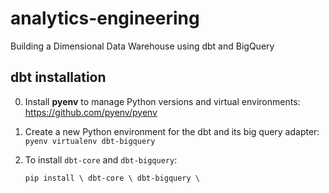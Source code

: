 # analytics-engineering
Building a Dimensional Data Warehouse using dbt and BigQuery


## dbt installation

0. Install __pyenv__ to manage Python versions and virtual environments: https://github.com/pyenv/pyenv 

1. Create a new Python environment for the dbt and its big query adapter:<br> 
    `pyenv virtualenv dbt-bigquery`

2. To install `dbt-core` and `dbt-bigquery`:<br>

    `pip install \
        dbt-core \
        dbt-bigquery \
    `

